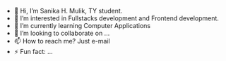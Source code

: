 - 👋 Hi, I’m Sanika H. Mulik, TY student.
- 👀 I’m interested in Fullstacks development and Frontend development.
- 🌱 I’m currently learning Computer Applications
- 💞️ I’m looking to collaborate on ...
- 📫 How to reach me? Just e-mail
- ⚡ Fun fact: ...

<!---
SaMu2803/SaMu2803 is a ✨ special ✨ repository because its `README.md` (this file) appears on your GitHub profile.
You can click the Preview link to take a look at your changes.
--->
